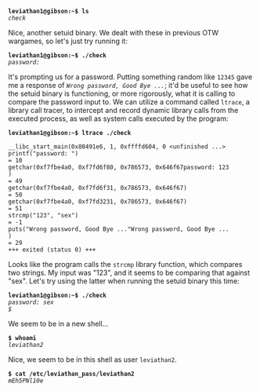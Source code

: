 **`leviathan1@gibson:~$ ls`**  
*`check`*  

Nice, another setuid binary. We dealt with these in previous OTW wargames, so let's just try running it:

**`leviathan1@gibson:~$ ./check`**  
*`password:`*  

It's prompting us for a password. Putting something random like `12345` gave me a response of *`Wrong password, Good Bye ...`*; it'd be useful to see how the setuid binary is functioning, or more rigorously, what it is calling to compare the password input to. We can utilize a command called `ltrace`, a library call tracer, to intercept and record dynamic library calls from the executed process, as well as system calls executed by the program:

**`leviathan1@gibson:~$ ltrace ./check`**  
```
__libc_start_main(0x80491e6, 1, 0xffffd604, 0 <unfinished ...>
printf("password: ")                                                                                                                               = 10
getchar(0xf7fbe4a0, 0xf7fd6f80, 0x786573, 0x646f67password: 123
)                                                                                                = 49
getchar(0xf7fbe4a0, 0xf7fd6f31, 0x786573, 0x646f67)                                                                                                = 50
getchar(0xf7fbe4a0, 0xf7fd3231, 0x786573, 0x646f67)                                                                                                = 51
strcmp("123", "sex")                                                                                                                               = -1
puts("Wrong password, Good Bye ..."Wrong password, Good Bye ...
)                                                                                                               = 29
+++ exited (status 0) +++
```

Looks like the program calls the `strcmp` library function, which compares two strings. My input was "123", and it seems to be comparing that against "sex". Let's try using the latter when running the setuid binary this time:

**`leviathan1@gibson:~$ ./check`**  
*`password: sex`*  
*`$`*  

We seem to be in a new shell...

**`$ whoami`**  
*`leviathan2`*  

Nice, we seem to be in this shell as user `leviathan2`.

**`$ cat /etc/leviathan_pass/leviathan2`**  
*`mEh5PNl10e`*  
